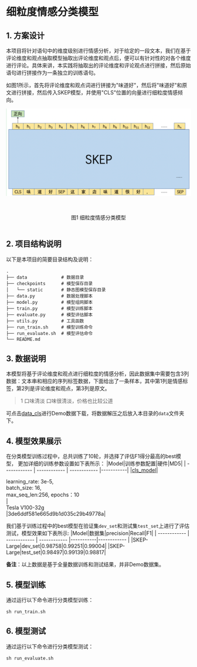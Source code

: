 # 细粒度情感分类模型



## 1. 方案设计

本项目将针对语句中的维度级别进行情感分析，对于给定的一段文本，我们在基于评论维度和观点抽取模型抽取出评论维度和观点后，便可以有针对性的对各个维度进行评论。具体来讲，本实践将抽取出的评论维度和评论观点进行拼接，然后原始语句进行拼接作为一条独立的训练语句。

如图1所示，首先将评论维度和观点词进行拼接为"味道好"，然后将"味道好"和原文进行拼接，然后传入SKEP模型，并使用"CLS"位置的向量进行细粒度情感倾向。

<center><img src="../imgs/design_cls_model.png" /></center>

<br><center>图1 细粒度情感分类模型</center><br/>

## 2. 项目结构说明

以下是本项目的简要目录结构及说明：

```shell
.
├── data             # 数据目录
├── checkpoints      # 模型保存目录
│   └── static       # 静态图模型保存目录
├── data.py          # 数据处理脚本
├── model.py         # 模型组网脚本
├── train.py         # 模型训练脚本
├── evaluate.py      # 模型评估脚本
├── utils.py         # 工具函数
├── run_train.sh     # 模型训练命令
├── run_evaluate.sh  # 模型评估命令
└── README.md
```

## 3. 数据说明

本模型将基于评论维度和观点进行细粒度的情感分析，因此数据集中需要包含3列数据：文本串和相应的序列标签数据，下面给出了一条样本，其中第1列是情感标签，第2列是评论维度和观点，第3列是原文。

> 1   口味清淡   口味很清淡，价格也比较公道

可点击[data_cls](https://bj.bcebos.com/v1/paddlenlp/data/data_ext.tar.gz)进行Demo数据下载，将数据解压之后放入本目录的`data`文件夹下。

## 4. 模型效果展示

在分类模型训练过程中，总共训练了10轮，并选择了评估F1得分最高的best模型， 更加详细的训练参数设置如下表所示：
|Model|训练参数配置|硬件|MD5|
| ------------ | ------------ | ------------ |-----------|
|[cls_model](https://bj.bcebos.com/paddlenlp/models/best_cls.pdparams)|<div style="width: 150pt"> learning_rate: 3e-5, batch_size: 16, max_seq_len:256, epochs：10 </div>|<div style="width: 100pt">Tesla V100-32g</div>|3de6ddf581e665d9b1d035c29b49778a|

我们基于训练过程中的best模型在验证集`dev_set`和测试集`test_set`上进行了评估测试，模型效果如下表所示:
|Model|数据集|precision|Recall|F1|
| ------------ | ------------ | ------------ |-----------|------------ |
|SKEP-Large|dev_set|0.98758|0.99251|0.99004|
|SKEP-Large|test_set|0.98497|0.99139|0.98817|

**备注**：以上数据是基于全量数据训练和测试结果，并非Demo数据集。

## 5. 模型训练
通过运行以下命令进行分类模型训练：
```shell
sh run_train.sh
```

## 6. 模型测试
通过运行以下命令进行分类模型测试：
```shell
sh run_evaluate.sh
```
